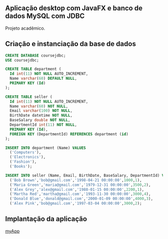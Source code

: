 ## Aplicação desktop com JavaFX e banco de dados MySQL com JDBC

Projeto acadêmico.

## Criação e instanciação da base de dados

```sql
CREATE DATABASE coursejdbc;
USE coursejdbc;

CREATE TABLE department (
  Id int(11) NOT NULL AUTO_INCREMENT,
  Name varchar(60) DEFAULT NULL,
  PRIMARY KEY (Id)
);

CREATE TABLE seller (
  Id int(11) NOT NULL AUTO_INCREMENT,
  Name varchar(60) NOT NULL,
  Email varchar(100) NOT NULL,
  BirthDate datetime NOT NULL,
  BaseSalary double NOT NULL,
  DepartmentId int(11) NOT NULL,
  PRIMARY KEY (Id),
  FOREIGN KEY (DepartmentId) REFERENCES department (id)
);

INSERT INTO department (Name) VALUES 
  ('Computers'),
  ('Electronics'),
  ('Fashion'),
  ('Books');

INSERT INTO seller (Name, Email, BirthDate, BaseSalary, DepartmentId) VALUES 
  ('Bob Brown','bob@gmail.com','1998-04-21 00:00:00',1000,1),
  ('Maria Green','maria@gmail.com','1979-12-31 00:00:00',3500,2),
  ('Alex Grey','alex@gmail.com','1988-01-15 00:00:00',2200,1),
  ('Martha Red','martha@gmail.com','1993-11-30 00:00:00',3000,4),
  ('Donald Blue','donald@gmail.com','2000-01-09 00:00:00',4000,3),
  ('Alex Pink','bob@gmail.com','1997-03-04 00:00:00',3000,2);
```

## Implantação da aplicação

  [myApp](https://github.com/adrianoand95/workshop-javafx-jdbc/tree/main/myApp)

